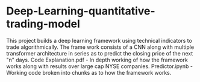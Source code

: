 # Deep-Learning-quantitative-trading-model
This project builds a deep learning framework using technical indicators to trade algorithmically.
The frame work consists of a CNN along with multiple transformer architecture in series as to predict the closing price of the next "n" days.
Code Explanation.pdf - In depth working of how the framework works along with results over large cap NYSE companies.
Predictor.ipynb - Working code broken into chunks as to how the framework works.
